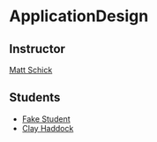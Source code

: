 # ApplicationDesign


## Instructor

[Matt Schick](https://github.com/schickm)

## Students

* [Fake Student](https://github.com/FakeStudent)
* [Clay Haddock](https://github.com/Claytonhaddock)